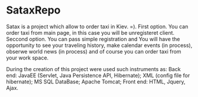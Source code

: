 # SataxRepo
Satax is a project which allow to order taxi in Kiev. =). 
First option. You can order taxi from main page, in this case you will be unregisteret client.
Seccond option. You can pass simple registration and You will have the opportunity to see your traveling history, make calendar events (in process), obserwe world news (in process) and of course you can order taxi from your work space.

During the creation of this project were used such instruments as:
  Back end: JavaEE (Servlet, Java Persistence API, Hibernate); XML (config file for hibernate); MS SQL DataBase; Apache Tomcat; 
  Front end: HTML, Jquery, Ajax.
